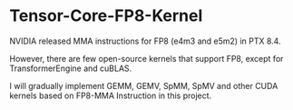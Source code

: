 # Tensor-Core-FP8-Kernel

NVIDIA released MMA instructions for FP8 (e4m3 and e5m2) in PTX 8.4.

However, there are few open-source kernels that support FP8, except for TransformerEngine and cuBLAS.

I will gradually implement GEMM, GEMV, SpMM, SpMV and other CUDA kernels based on FP8-MMA Instruction in this project.
